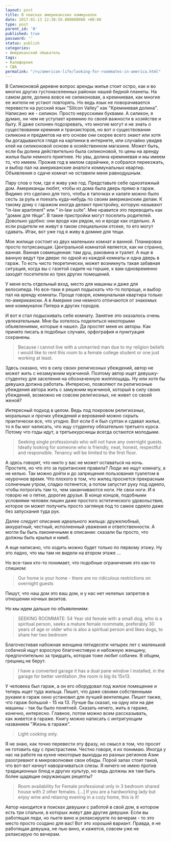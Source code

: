 ```yaml
---
layout: post
title: В поисках американских коммуналок
date: 2017-01-13 12:38:59.000000000 +00:00
type: post
parent_id: '0'
published: true
password: ''
status: publish
categories:
- Американский обыватель
tags:
- Калифорния
- США
permalink: "/ru/american-life/looking-for-roommates-in-america.html"
---
```

В Силиконовой деревне&nbsp;вопрос аренды жилья стоит остро, как и во многих других густонаселенных районах нашей бедной планеты. На самом деле, долина вовсе не силиконовая, а кремниевая, как многие ее жители не устают повторять. Но ведь язык не поворачивается перевести на русский язык&nbsp;"Silicon Valley" как "Кремниевая долина". Написано же - силикон. Просто&nbsp;нерусскими буквами. А силикон, я думаю, ни чем не уступает кремнию по своей важности в хозяйстве и быту. Я даже склонен подозревать, что многие&nbsp;могут и не знать о существовании кремния и транзисторов, но вот о существовании силикона и предметов на его основе они скорее всего знают или хотя бы догадываются глядя на картинки в интернете, или случайно увидев клей на силиконовой основе в хозяйственном магазине. Может&nbsp;быть, если бы долина действительно была силиконовой, то цены на аренду жилья были немного приятнее. Но увы, долина кремниевая и мы имеем то, что имеем. Прожив год в милом сарайчике, я собрался переезжать, и выбор пал на американские аналоги коммунальных квартир. Объявления о сдаче комнат не оставили меня равнодушным.



Пару слов о том, где я живу уже год. Представьте себе одноэтажный дом. Американцы любят, чтобы из дома была дверь прямо в гараж. Видимо это сделано для того, чтобы в тапочках и халате можно было сесть за руль и поехать куда-нибудь по своим американским делам. К такому дому с гаражом иногда делают пристройку, которую называют "in-law apartment" или " in-law suite". Мне нравится это переводить как "домик для тёщи". В такие пристройки могут поселить родителей. Довольно удобно: они вроде как рядом, но и вроде как отдельно. А если родители не живут в таком специальном отсеке, то его могут сдавать. Итак, вот уже год я живу в домике для тещи.

Мое жилище состоит из двух маленьких комнат и ванной. Планировка просто потрясающая. Центральной комнатой является, как ни странно, ванная. Ванная совмещенная: там душ, раковина и туалет. А еще в ванную ведут три двери: по одной из каждой комнаты и одна дверь в гараж. То есть чисто теоретически, может возникнуть такая забавная ситуация, когда вы с газетой сидите на горшке, к вам одновременно заходят посетители из трех других помещений.

У меня есть отдельный вход, место для машины и даже для велосипеда. Но все-таки я решил подыскать что-то попроще, и выбор пал на аренду комнаты. Проще говоря, коммунальная квартира только по-американски. А в Америке они немного отличаются от знакомых мне коммуналок Питера и других городов.

И вот я стал подыскивать себе комнату. Занятие это оказалось очень увлекательным. Мне бы хотелось поделиться некоторыми объявлениями, которые я нашел. Да простят меня их авторы. Как принято писать в подобных случаях, орфография и пунктуация сохранены.

> Because i cannot live with a unmarried man due to my religion beliefs i would like to rent this room to a female college student or one just working at least.

Здесь сказано, что в силу своих религиозных убеждений, автор не может жить с незамужним мужчиной. Поэтому автор ищет девушку-студентку для заселения на обозначенную жилплощадь. Ну или хотя бы девушка должна работать. Интересно,&nbsp;позволяют ли религиозные убеждения автора жить с замужним мужчиной, который в силу своих убеждений, возможно не совсем религиозных, не живет со своей женой?

Интересный подход в целом. Ведь под покровом религиозных, моральных и прочих убеждений и верований можно скрыть практически все, что угодно. Вот если б я был султан и сдавал жилье, то я бы мог написать, что ищу студентку обязательно третьего курса. Потому что годы идут, а третьекурсницы всегда остаются молодыми.

> Seeking single professionals who will not have any overnight guests. Ideally looking for someone who is friendly, neat, honest, respectful and responsible. Tenancy will be limited to the first floor.

А здесь говорят, что никто у вас не может оставаться на ночь. Простите, но что это за пуританские правила? Люди же ищут комнату, а не келью. Так можно дойти и до запрещения пользования туалетом в неурочное время. Что плохого в том, что жилец проснется прекрасным солнечным утром, сладко потянется, а потом запустит руку под одеяло, чтобы потрогать там то, чем заканчиваются ноги. Не свои ноги. И я говорю не о пятке, дорогие друзья. В конце концов, подобными условиями человек лишен даже простого эстетического удовольствия, которое он может получить просто заглянув под то самое одеяло даже без запускания туда рук.

Далее следует описание идеального жильца: дружелюбный, аккуратный, честный, исполненный уважения и ответственности. А могли бы быть лаконичными в описании: сказали бы просто, что должны быть крылья и нимб.

А еще написано, что ходить можно будет только по первому этажу. Ну это ладно, что мы там не видели на втором этаже ...

Но все-таки кто-то понимает, что подобные ограничения это как-то слишком:

> Our home is your home - there are no ridiculous restrictions on overnight guests

Пишут, что наш дом это ваш дом, и у нас нет нелепых запретов в отношении ночных визитов.

Но мы идем дальше по объявлениям:

> SEEKING ROOMMATE: 54 Year old female with a small dog, who is a spiritual person, seeks a mature female roommate, preferably 30 years of age or older who is also a spiritual person and likes dogs, to share her two bedroom

Благочестивая набожная женщина пятидесяти четырех лет с маленькой собачкой ищут взрослую благочестивую и набожную женщину, предпочтительно за тридцать, которая тоже любит собачек. В общем, грешниц не берут.

> I have a converted garage it has a dual pane window I installed, in the garage for better ventilation ,the room is big its 15x13.

У человека был гараж, а он его оборудовал под жилое помещение и теперь ищет туда жильца. Пишет, что даже своими собственными руками в гараж&nbsp;окно установил для лучшей вентиляции. Пишет также, что гараж большой - 15 на 13. Лучше бы сказал, на одну или на две машины - так бы было понятней. Сказать нечего, жить в гараже, конечно, интересно. Главное, потом можно всем рассказывать, как&nbsp;живется в гараже. Книгу можно написать с интригующим названием "Жизнь в гараже".

> Light cooking only.

Я не знаю, как точно перевести эту фразу, но смысл в том, что просят не готовить еду с пристрастием. Честно говоря, я их понимаю. Иногда у нас на работе на кухне некоторые выходцы из разных регионов Азии разогревают в микроволновке свои обеды. Порой запах стоит такой, что вот-вот начнут наворачиваться слезы. Я ничего не имею против традиционных блюд и других культур, но ведь должны же там быть более щадящие окружающих рецепты?

> Room availability for Female professional only in 3 bedroom shared house with 2 other females. [...]&nbsp;If you are a hardworking lady but enjoy wine and relaxing evening in a cozy home, this is it!

Автор находится в поисках девушки с работой в свой дом, в котором есть три спальни, в которых живут две другие девушки. Если вы работящая леди, но пьете вино и релаксируете по вечерам - то это место просто создано для вас! Вот это хороший вариант. Правда, я не работящая девушка, не пью вино, и кажется, совсем уже не релаксирую по вечерам.

